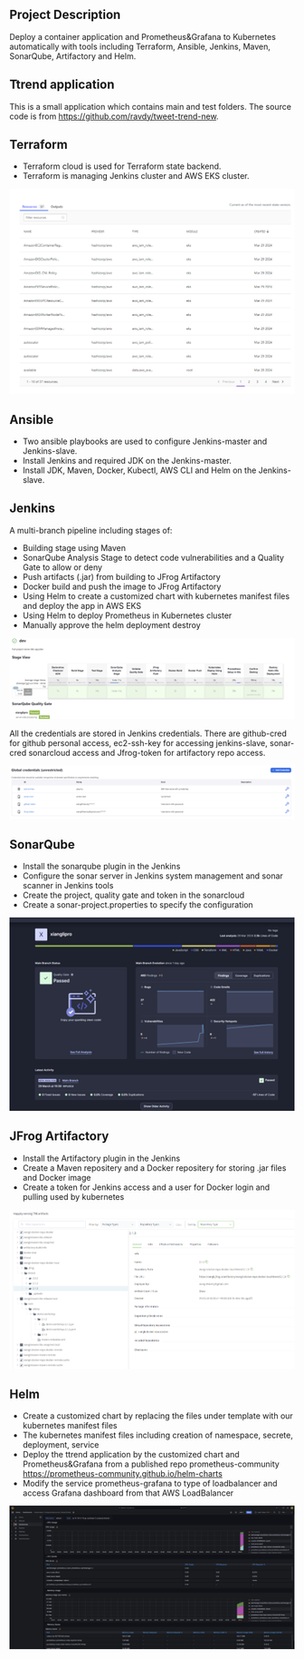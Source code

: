 ## Project Description

Deploy a container application and Prometheus&Grafana to Kubernetes automatically with tools including Terraform, Ansible, Jenkins, Maven, SonarQube, Artifactory and Helm.

## Ttrend application

This is a small application which contains main and test folders. The source code is from https://github.com/ravdy/tweet-trend-new.

## Terraform

* Terraform cloud is used for Terraform state backend.
* Terraform is managing Jenkins cluster and AWS EKS cluster.

![alt text](./pngs/image.png)

## Ansible

* Two ansible playbooks are used to configure Jenkins-master and Jenkins-slave.
* Install Jenkins and required JDK on the Jenkins-master.
* Install JDK, Maven, Docker, Kubectl, AWS CLI and Helm on the Jenkins-slave.

## Jenkins

A multi-branch pipeline including stages of:

* Building stage using Maven
* SonarQube Analysis Stage to detect code vulnerabilities and a Quality Gate to allow or deny
* Push artifacts (.jar) from building to JFrog Artifactory
* Docker build and push the image to JFrog Artifactory
* Using Helm to create a customized chart with kubernetes manifest files and deploy the app in AWS EKS
* Using Helm to deploy Prometheus in Kubernetes cluster
* Manually approve the helm deployment destroy

![alt text](c77b7cb5771bda42696064e4d10a954.png)

All the credentials are stored in Jenkins credentials. There are github-cred for github personal access, ec2-ssh-key for accessing jenkins-slave, sonar-cred sonarcloud access and Jfrog-token for artifactory repo access.

![alt text](image-2.png)

## SonarQube

* Install the sonarqube plugin in the Jenkins
* Configure the sonar server in Jenkins system management and sonar scanner in Jenkins tools
* Create the project, quality gate and token in the sonarcloud
* Create a sonar-project.properties to specify the configuration

![alt text](image-1.png)

## JFrog Artifactory

* Install the Artifactory plugin in the Jenkins
* Create a Maven repositery and a Docker repositery for storing .jar files and Docker image
* Create a token for Jenkins access and a user for Docker login and pulling used by kubernetes

![alt text](image-3.png)

## Helm

* Create a customized chart by replacing the files under template with our kubernetes manifest files
* The kubernetes manifest files including creation of namespace, secrete, deployment, service
* Deploy the ttrend application by the customized chart and Prometheus&Grafana from a published repo prometheus-community https://prometheus-community.github.io/helm-charts
* Modify the service prometheus-grafana to type of loadbalancer and access Grafana dashboard from that AWS LoadBalancer

![alt text](image-4.png)